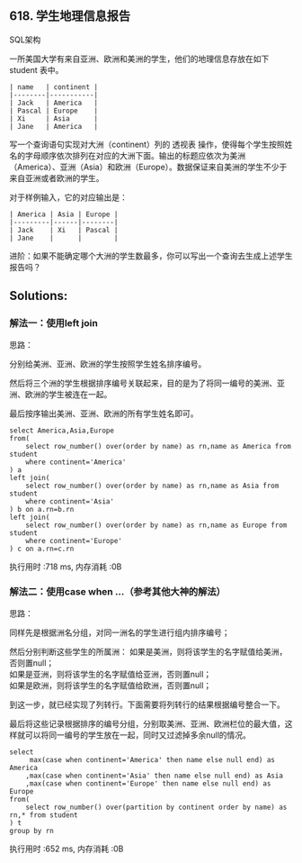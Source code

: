 ## 618. 学生地理信息报告
SQL架构

一所美国大学有来自亚洲、欧洲和美洲的学生，他们的地理信息存放在如下 student 表中。
```
| name   | continent |
|--------|-----------|
| Jack   | America   |
| Pascal | Europe    |
| Xi     | Asia      |
| Jane   | America   |
```

写一个查询语句实现对大洲（continent）列的 透视表 操作，使得每个学生按照姓名的字母顺序依次排列在对应的大洲下面。输出的标题应依次为美洲（America）、亚洲（Asia）和欧洲（Europe）。数据保证来自美洲的学生不少于来自亚洲或者欧洲的学生。


对于样例输入，它的对应输出是：
```
| America | Asia | Europe |
|---------|------|--------|
| Jack    | Xi   | Pascal |
| Jane    |      |        |
```
 
进阶：如果不能确定哪个大洲的学生数最多，你可以写出一个查询去生成上述学生报告吗？

 
## Solutions:
### 解法一：使用left join
思路：

分别给美洲、亚洲、欧洲的学生按照学生姓名排序编号。

然后将三个洲的学生根据排序编号关联起来，目的是为了将同一编号的美洲、亚洲、欧洲的学生被连在一起。

最后按序输出美洲、亚洲、欧洲的所有学生姓名即可。
```
select America,Asia,Europe 
from(
    select row_number() over(order by name) as rn,name as America from student
    where continent='America'
) a
left join(
    select row_number() over(order by name) as rn,name as Asia from student
    where continent='Asia'
) b on a.rn=b.rn
left join(
    select row_number() over(order by name) as rn,name as Europe from student
    where continent='Europe'
) c on a.rn=c.rn
```
执行用时 :718 ms, 内存消耗 :0B

### 解法二：使用case when ...（参考其他大神的解法）
思路：

同样先是根据洲名分组，对同一洲名的学生进行组内排序编号；

然后分别判断这些学生的所属洲：
如果是美洲，则将该学生的名字赋值给美洲，否则置null；<br>
如果是亚洲，则将该学生的名字赋值给亚洲，否则置null；<br>
如果是欧洲，则将该学生的名字赋值给欧洲，否则置null；<br>

到这一步，就已经实现了列转行。下面需要将列转行的结果根据编号整合一下。

最后将这些记录根据排序的编号分组，分别取美洲、亚洲、欧洲栏位的最大值，这样就可以将同一编号的学生放在一起，同时又过滤掉多余null的情况。
```
select
     max(case when continent='America' then name else null end) as America
    ,max(case when continent='Asia' then name else null end) as Asia
    ,max(case when continent='Europe' then name else null end) as Europe
from(
    select row_number() over(partition by continent order by name) as rn,* from student
) t
group by rn
```
执行用时 :652 ms, 内存消耗 :0B
